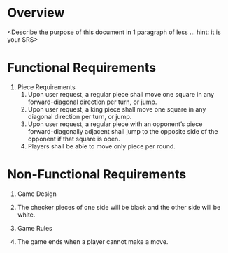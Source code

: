 # Overview

<Describe the purpose of this document in 1 paragraph of less … hint: it is
your SRS>

# Functional Requirements

1. Piece Requirements
	1.  Upon user request, a regular piece shall move one square in any forward-diagonal direction per
turn, or jump.
	2.  Upon user request, a king piece shall move one square in any diagonal direction per turn, or jump.
	3.  Upon user request, a regular piece with an opponent’s piece forward-diagonally adjacent shall
jump to the opposite side of the opponent if that square is open.
	4.  Players shall be able to move only piece per round.

# Non-Functional Requirements

1. Game Design
 1.   The checker pieces of one side will be black and the other side will be white.

2. Game Rules
 1. The game ends when a player cannot make a move.
